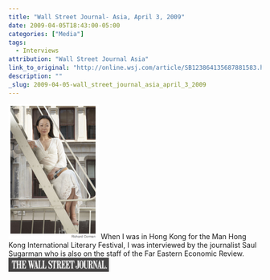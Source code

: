 ```yaml
---
title: "Wall Street Journal- Asia, April 3, 2009"
date: 2009-04-05T18:43:00-05:00
categories: ["Media"]
tags:
  - Interviews
attribution: "Wall Street Journal Asia"
link_to_original: "http://online.wsj.com/article/SB123864135687881583.html"
description: ""
_slug: 2009-04-05-wall_street_journal_asia_april_3_2009
---
```


![image](/uploads/minjinlee_wsj_thumb.png) When I was in Hong Kong for the Man Hong Kong International Literary Festival, I was interviewed by the journalist Saul Sugarman who is also on the staff of the Far Eastern Economic Review.
![](/uploads/wsj_thumb.png)
